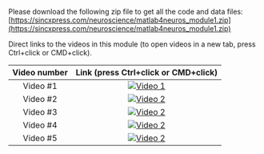 Please download the following zip file to get all the code and data files:
[https://sincxpress.com/neuroscience/matlab4neuros_module1.zip](https://sincxpress.com/neuroscience/matlab4neuros_module1.zip)


Direct links to the videos in this module (to open videos in a new tab, press Ctrl+click or CMD+click).

| Video number | Link (press Ctrl+click or CMD+click) |
| :-----:      | :---: |
| Video #1 | [![Video 1](https://img.youtube.com/vi/ij8npj87Hg8/hqdefault.jpg)](https://www.youtube.com/embed/ij8npj87Hg8) |
| Video #2 | [![Video 2](https://img.youtube.com/vi/OoOOlbMBW_Q/hqdefault.jpg)](https://www.youtube.com/embed/OoOOlbMBW_Q) |
| Video #3 | [![Video 2](https://img.youtube.com/vi/YWP8G1qLrL4/hqdefault.jpg)](https://www.youtube.com/embed/YWP8G1qLrL4) |
| Video #4 | [![Video 2](https://img.youtube.com/vi/AogdorH6FVo/hqdefault.jpg)](https://www.youtube.com/embed/AogdorH6FVo) |
| Video #5 | [![Video 2](https://img.youtube.com/vi/QjdVuzwwx1k/hqdefault.jpg)](https://www.youtube.com/embed/QjdVuzwwx1k) |

